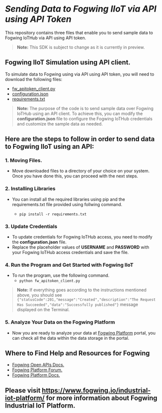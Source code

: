 # **_Sending Data to Fogwing IIoT via API using API Token_**
This repository contains three files that enable you to send sample data to Fogwing IoTHub via API using API token.

>**Note:** This SDK is subject to change as it is currently in preview.

## **Fogwing IIoT Simulation using API client.**

To simulate data to Fogwing using via API using API token, you will need to download the following files:
* [fw_apitoken_client.py](https://github.com/factana/fogwing-simulator-for-iothub-api/blob/master/using_API_token/fw_apitoken_client.py)
* [configuration.json](https://github.com/factana/fogwing-simulator-for-iothub-api/blob/master/using_API_token/configuration.json)
* [requirements.txt](https://github.com/factana/fogwing-simulator-for-iothub-api/blob/master/using_API_token/requirements.txt)

>**Note:** The purpose of the code is to send sample data over Fogwing IoTHub using an API client. To achieve this, you can modify the **configuration.json** file to configure the Fogwing IoTHub credentials and customize the sample data as needed.

## Here are the steps to follow in order to send data to Fogwing IIoT using an API:

### **1. Moving Files.**
* Move downloaded files to a directory of your choice on your system. Once you have done this, you can proceed with the next steps.

### **2. Installing Libraries** 
* You can install all the required libraries using pip and the requirements.txt file provided using follwing command.

  - `pip install -r requirements.txt`

### **3. Update Credentials**
* To update credentials for Fogwing IoTHub access, you need to modify the **configuration.json** file. 
* Replace the placeholder values of **USERNAME** and **PASSWORD** with your Fogwing IoTHub access credentials and save the file.
  
### **4. Run the Program and Get Started with Fogwing IIoT**
* To run the program, use the following command.
   - `python fw_apitoken_client.py`


>**Note:** If everything goes according to the instructions mentioned above, you should see `{"statusCode":201,"message":"Created","description":"The Request Has Succeeded","data":"Successfully published"}` message displayed on the Terminal.

### **5. Analyze Your Data on the Fogwing Platform**
* Now you are ready to analyze your data at [Fogwing Platform](https://portal.fogwing.net/) portal,
  you can check all the data within the data storage in the portal.
  
## **Where to Find Help and Resources for Fogwing**
* [Fogwing Open APIs Docs.](https://api.fogwing.net/)
* [Fogwing Platform Forum.](https://community.fogwing.io/)
* [Fogwing Platform Docs.](https://docs.fogwing.io/)
 

## Please visit https://www.fogwing.io/industrial-iot-platform/ for more information about Fogwing Industrial IoT Platform. ##

